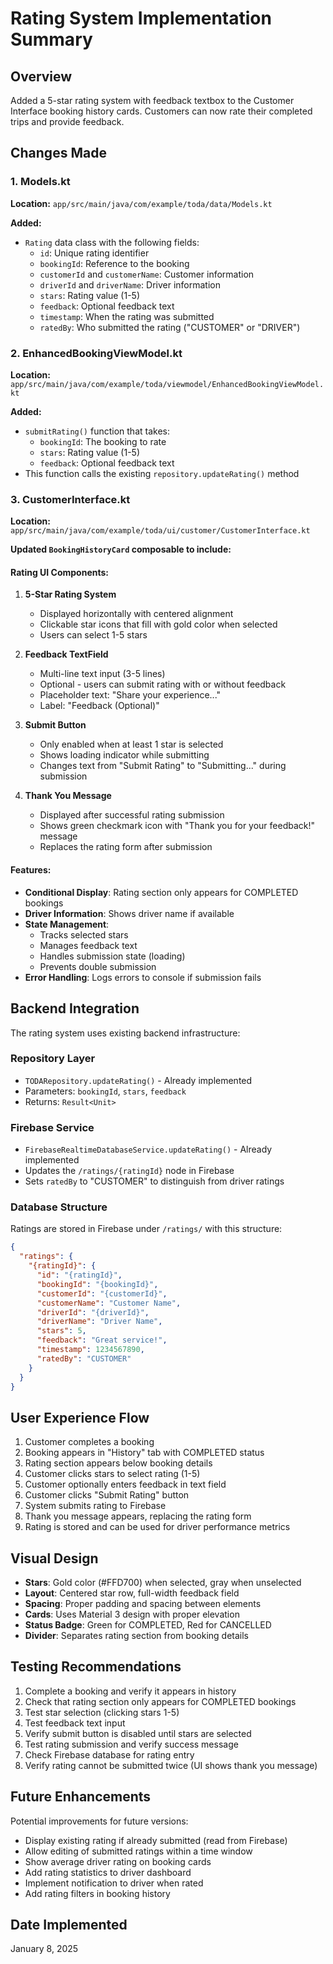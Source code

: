 # Rating System Implementation Summary

## Overview
Added a 5-star rating system with feedback textbox to the Customer Interface booking history cards. Customers can now rate their completed trips and provide feedback.

## Changes Made

### 1. Models.kt
**Location:** `app/src/main/java/com/example/toda/data/Models.kt`

**Added:**
- `Rating` data class with the following fields:
  - `id`: Unique rating identifier
  - `bookingId`: Reference to the booking
  - `customerId` and `customerName`: Customer information
  - `driverId` and `driverName`: Driver information
  - `stars`: Rating value (1-5)
  - `feedback`: Optional feedback text
  - `timestamp`: When the rating was submitted
  - `ratedBy`: Who submitted the rating ("CUSTOMER" or "DRIVER")

### 2. EnhancedBookingViewModel.kt
**Location:** `app/src/main/java/com/example/toda/viewmodel/EnhancedBookingViewModel.kt`

**Added:**
- `submitRating()` function that takes:
  - `bookingId`: The booking to rate
  - `stars`: Rating value (1-5)
  - `feedback`: Optional feedback text
- This function calls the existing `repository.updateRating()` method

### 3. CustomerInterface.kt
**Location:** `app/src/main/java/com/example/toda/ui/customer/CustomerInterface.kt`

**Updated `BookingHistoryCard` composable to include:**

#### Rating UI Components:
1. **5-Star Rating System**
   - Displayed horizontally with centered alignment
   - Clickable star icons that fill with gold color when selected
   - Users can select 1-5 stars

2. **Feedback TextField**
   - Multi-line text input (3-5 lines)
   - Optional - users can submit rating with or without feedback
   - Placeholder text: "Share your experience..."
   - Label: "Feedback (Optional)"

3. **Submit Button**
   - Only enabled when at least 1 star is selected
   - Shows loading indicator while submitting
   - Changes text from "Submit Rating" to "Submitting..." during submission

4. **Thank You Message**
   - Displayed after successful rating submission
   - Shows green checkmark icon with "Thank you for your feedback!" message
   - Replaces the rating form after submission

#### Features:
- **Conditional Display**: Rating section only appears for COMPLETED bookings
- **Driver Information**: Shows driver name if available
- **State Management**: 
  - Tracks selected stars
  - Manages feedback text
  - Handles submission state (loading)
  - Prevents double submission
- **Error Handling**: Logs errors to console if submission fails

## Backend Integration

The rating system uses existing backend infrastructure:

### Repository Layer
- `TODARepository.updateRating()` - Already implemented
- Parameters: `bookingId`, `stars`, `feedback`
- Returns: `Result<Unit>`

### Firebase Service
- `FirebaseRealtimeDatabaseService.updateRating()` - Already implemented
- Updates the `/ratings/{ratingId}` node in Firebase
- Sets `ratedBy` to "CUSTOMER" to distinguish from driver ratings

### Database Structure
Ratings are stored in Firebase under `/ratings/` with this structure:
```json
{
  "ratings": {
    "{ratingId}": {
      "id": "{ratingId}",
      "bookingId": "{bookingId}",
      "customerId": "{customerId}",
      "customerName": "Customer Name",
      "driverId": "{driverId}",
      "driverName": "Driver Name",
      "stars": 5,
      "feedback": "Great service!",
      "timestamp": 1234567890,
      "ratedBy": "CUSTOMER"
    }
  }
}
```

## User Experience Flow

1. Customer completes a booking
2. Booking appears in "History" tab with COMPLETED status
3. Rating section appears below booking details
4. Customer clicks stars to select rating (1-5)
5. Customer optionally enters feedback in text field
6. Customer clicks "Submit Rating" button
7. System submits rating to Firebase
8. Thank you message appears, replacing the rating form
9. Rating is stored and can be used for driver performance metrics

## Visual Design

- **Stars**: Gold color (#FFD700) when selected, gray when unselected
- **Layout**: Centered star row, full-width feedback field
- **Spacing**: Proper padding and spacing between elements
- **Cards**: Uses Material 3 design with proper elevation
- **Status Badge**: Green for COMPLETED, Red for CANCELLED
- **Divider**: Separates rating section from booking details

## Testing Recommendations

1. Complete a booking and verify it appears in history
2. Check that rating section only appears for COMPLETED bookings
3. Test star selection (clicking stars 1-5)
4. Test feedback text input
5. Verify submit button is disabled until stars are selected
6. Test rating submission and verify success message
7. Check Firebase database for rating entry
8. Verify rating cannot be submitted twice (UI shows thank you message)

## Future Enhancements

Potential improvements for future versions:
- Display existing rating if already submitted (read from Firebase)
- Allow editing of submitted ratings within a time window
- Show average driver rating on booking cards
- Add rating statistics to driver dashboard
- Implement notification to driver when rated
- Add rating filters in booking history

## Date Implemented
January 8, 2025

